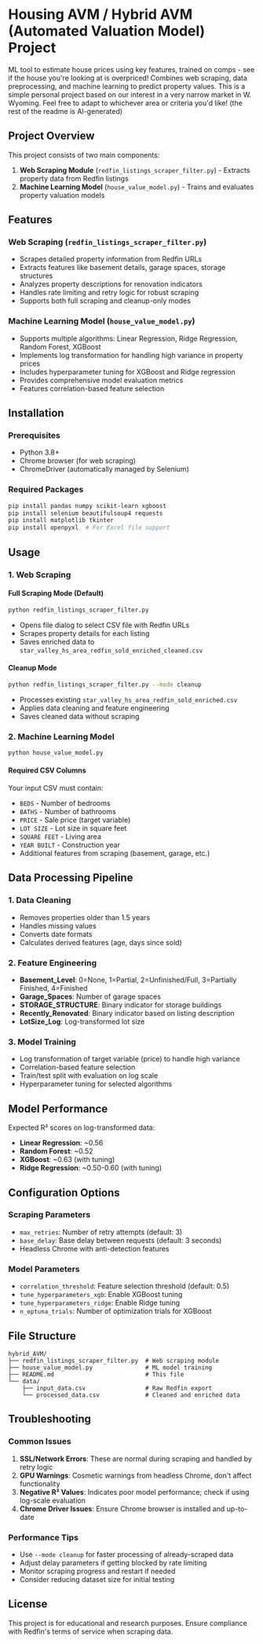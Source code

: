 # Housing AVM / Hybrid AVM (Automated Valuation Model) Project
ML tool to estimate house prices using key features, trained on comps - see if the house you're looking at is overpriced! 
Combines web scraping, data preprocessing, and machine learning to predict property values.
This is a simple personal project based on our interest in a very narrow market in W. Wyoming. Feel free to adapt to whichever area or criteria you'd like!
(the rest of the readme is AI-generated)
## Project Overview

This project consists of two main components:
1. **Web Scraping Module** (`redfin_listings_scraper_filter.py`) - Extracts property data from Redfin listings
2. **Machine Learning Model** (`house_value_model.py`) - Trains and evaluates property valuation models

## Features

### Web Scraping (`redfin_listings_scraper_filter.py`)
- Scrapes detailed property information from Redfin URLs
- Extracts features like basement details, garage spaces, storage structures
- Analyzes property descriptions for renovation indicators
- Handles rate limiting and retry logic for robust scraping
- Supports both full scraping and cleanup-only modes

### Machine Learning Model (`house_value_model.py`)
- Supports multiple algorithms: Linear Regression, Ridge Regression, Random Forest, XGBoost
- Implements log transformation for handling high variance in property prices
- Includes hyperparameter tuning for XGBoost and Ridge regression
- Provides comprehensive model evaluation metrics
- Features correlation-based feature selection

## Installation

### Prerequisites
- Python 3.8+
- Chrome browser (for web scraping)
- ChromeDriver (automatically managed by Selenium)

### Required Packages
```bash
pip install pandas numpy scikit-learn xgboost
pip install selenium beautifulsoup4 requests
pip install matplotlib tkinter
pip install openpyxl  # For Excel file support
```

## Usage

### 1. Web Scraping

#### Full Scraping Mode (Default)
```bash
python redfin_listings_scraper_filter.py
```
- Opens file dialog to select CSV file with Redfin URLs
- Scrapes property details for each listing
- Saves enriched data to `star_valley_hs_area_redfin_sold_enriched_cleaned.csv`

#### Cleanup Mode
```bash
python redfin_listings_scraper_filter.py --mode cleanup
```
- Processes existing `star_valley_hs_area_redfin_sold_enriched.csv`
- Applies data cleaning and feature engineering
- Saves cleaned data without scraping

### 2. Machine Learning Model

```bash
python house_value_model.py
```

#### Required CSV Columns
Your input CSV must contain:
- `BEDS` - Number of bedrooms
- `BATHS` - Number of bathrooms  
- `PRICE` - Sale price (target variable)
- `LOT SIZE` - Lot size in square feet
- `SQUARE FEET` - Living area
- `YEAR BUILT` - Construction year
- Additional features from scraping (basement, garage, etc.)

## Data Processing Pipeline

### 1. Data Cleaning
- Removes properties older than 1.5 years
- Handles missing values
- Converts date formats
- Calculates derived features (age, days since sold)

### 2. Feature Engineering
- **Basement_Level**: 0=None, 1=Partial, 2=Unfinished/Full, 3=Partially Finished, 4=Finished
- **Garage_Spaces**: Number of garage spaces
- **STORAGE_STRUCTURE**: Binary indicator for storage buildings
- **Recently_Renovated**: Binary indicator based on listing description
- **LotSize_Log**: Log-transformed lot size

### 3. Model Training
- Log transformation of target variable (price) to handle high variance
- Correlation-based feature selection
- Train/test split with evaluation on log scale
- Hyperparameter tuning for selected algorithms

## Model Performance

Expected R² scores on log-transformed data:
- **Linear Regression**: ~0.56
- **Random Forest**: ~0.52  
- **XGBoost**: ~0.63 (with tuning)
- **Ridge Regression**: ~0.50-0.60 (with tuning)

## Configuration Options

### Scraping Parameters
- `max_retries`: Number of retry attempts (default: 3)
- `base_delay`: Base delay between requests (default: 3 seconds)
- Headless Chrome with anti-detection features

### Model Parameters
- `correlation_threshold`: Feature selection threshold (default: 0.5)
- `tune_hyperparameters_xgb`: Enable XGBoost tuning
- `tune_hyperparameters_ridge`: Enable Ridge tuning
- `n_optuna_trials`: Number of optimization trials for XGBoost

## File Structure

```
hybrid_AVM/
├── redfin_listings_scraper_filter.py  # Web scraping module
├── house_value_model.py               # ML model training
├── README.md                          # This file
└── data/
    ├── input_data.csv                 # Raw Redfin export
    └── processed_data.csv             # Cleaned and enriched data
```

## Troubleshooting

### Common Issues

1. **SSL/Network Errors**: These are normal during scraping and handled by retry logic
2. **GPU Warnings**: Cosmetic warnings from headless Chrome, don't affect functionality
3. **Negative R² Values**: Indicates poor model performance; check if using log-scale evaluation
4. **Chrome Driver Issues**: Ensure Chrome browser is installed and up-to-date

### Performance Tips

- Use `--mode cleanup` for faster processing of already-scraped data
- Adjust delay parameters if getting blocked by rate limiting
- Monitor scraping progress and restart if needed
- Consider reducing dataset size for initial testing

## License

This project is for educational and research purposes. Ensure compliance with Redfin's terms of service when scraping data.
